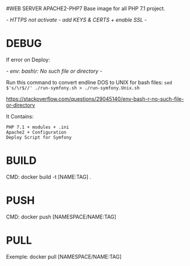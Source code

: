 #WEB SERVER APACHE2-PHP7 
Base image for all PHP 7.1 project.

*- HTTPS not activate - add KEYS & CERTS + enable SSL -*


DEBUG
======
If error on Deploy:

*- env: bash\r: No such file or directory -*

Run this command to convert endline DOS to UNIX for bash files:
`sed $'s/\r$//' ./run-symfony.sh > ./run-symfony.Unix.sh`


<https://stackoverflow.com/questions/29045140/env-bash-r-no-such-file-or-directory>


It Contains:

    PHP 7.1 + modules + .ini
    Apache2 + Configuration
    Deploy Script for Symfony


BUILD
=====
CMD:
docker build -t [NAME:TAG] .

PUSH
====
CMD:
docker push [NAMESPACE/NAME:TAG]

PULL
====
Exemple:
docker pull [NAMESPACE/NAME:TAG]



